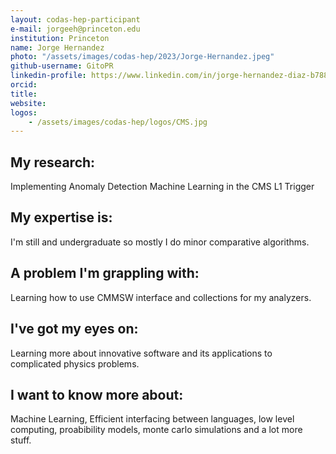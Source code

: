 ```yaml
---
layout: codas-hep-participant
e-mail: jorgeeh@princeton.edu
institution: Princeton
name: Jorge Hernandez
photo: "/assets/images/codas-hep/2023/Jorge-Hernandez.jpeg"
github-username: GitoPR
linkedin-profile: https://www.linkedin.com/in/jorge-hernandez-diaz-b7883223a/
orcid:
title:
website:
logos:
    - /assets/images/codas-hep/logos/CMS.jpg
---
```


## My research:
Implementing Anomaly Detection Machine Learning in the CMS L1 Trigger

## My expertise is:
I'm still and undergraduate so mostly I do minor comparative algorithms.

## A problem I'm grappling with:
Learning how to use CMMSW interface and collections for my analyzers.

## I've got my eyes on:
Learning more about innovative software and its applications to complicated physics problems.

## I want to know more about:
Machine Learning, Efficient interfacing between languages, low level computing, proabibility models, monte carlo simulations and a lot more stuff.
